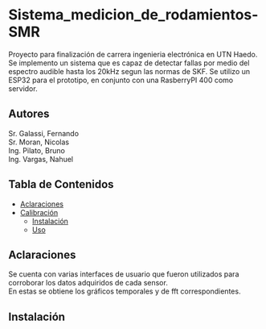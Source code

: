 # Sistema_medicion_de_rodamientos-SMR
Proyecto para finalización de carrera ingenieria electrónica en UTN Haedo. Se implemento un sistema que es capaz de detectar fallas 
por medio del espectro audible hasta los 20kHz segun las normas de SKF. Se utilizo un ESP32 para el prototipo, en conjunto con una RasberryPI 400 como servidor. 

## Autores
Sr. Galassi, Fernando  
Sr. Moran, Nicolas  
Ing. Pilato, Bruno  
Ing. Vargas, Nahuel  

## Tabla de Contenidos
- [Aclaraciones](#aclaraciones)
- [Calibración](#calibracion)
    - [Instalación](#instalación)
    - [Uso](#uso)

## Aclaraciones
Se cuenta con varias interfaces de usuario que fueron utilizados para corroborar los datos adquiridos de cada sensor.  
En estas se obtiene los gráficos temporales y de fft correspondientes.
 
## Instalación
